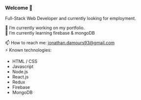 ### Welcome 👋

Full-Stack Web Developer and currently looking for employment. <br>


🔭 I’m currently working on my portfolio. <br>
🌱 I’m currently learning firebase & mongoDB <br>

📫 How to reach me: jonathan.damours93@gmail.com <br>
⚡ Known technologies: <br>
- HTML / CSS
- Javascript
- Node.js
- React.js
- Redux
- Firebase
- MongoDB
